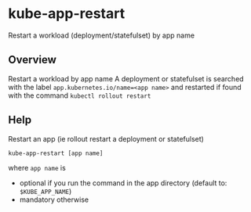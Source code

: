 # kube-app-restart

Restart a workload (deployment/statefulset) by app name

## Overview

Restart a workload by app name
A deployment or statefulset is searched with the label `app.kubernetes.io/name=<app name>`
and restarted if found with the command `kubectl rollout restart`



## Help


Restart an app (ie rollout restart a deployment or statefulset)

```bash
kube-app-restart [app name]
```
where `app name` is
* optional if you run the command in the app directory (default to: `$KUBE_APP_NAME`)
* mandatory otherwise
